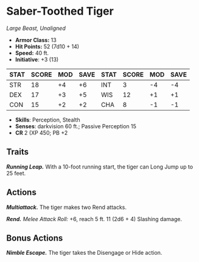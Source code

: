 # Saber-Toothed Tiger

*Large Beast, Unaligned*

- **Armor Class:** 13
- **Hit Points:** 52 (7d10 + 14)
- **Speed:** 40 ft.
- **Initiative**: +3 (13)

|STAT|SCORE|MOD|SAVE|STAT|SCORE|MOD|SAVE|
| --- | --- | --- | ---- |---| --- | --- | ---- |
| STR | 18 | +4 | +6 | INT | 3 | -4 | -4 |
| DEX | 17 | +3 | +5 | WIS | 12 | +1 | +1 |
| CON | 15 | +2 | +2 | CHA | 8 | -1 | -1 |

- **Skills**: Perception, Stealth
- **Senses**: darkvision 60 ft.; Passive Perception 15
- **CR** 2 (XP 450; PB +2

## Traits

***Running Leap.*** With a 10-foot running start, the tiger can Long Jump up to 25 feet.


## Actions

***Multiattack.*** The tiger makes two Rend attacks.

***Rend.*** *Melee Attack Roll:* +6, reach 5 ft. 11 (2d6 + 4) Slashing damage.


## Bonus Actions

***Nimble Escape.*** The tiger takes the Disengage or Hide action.

